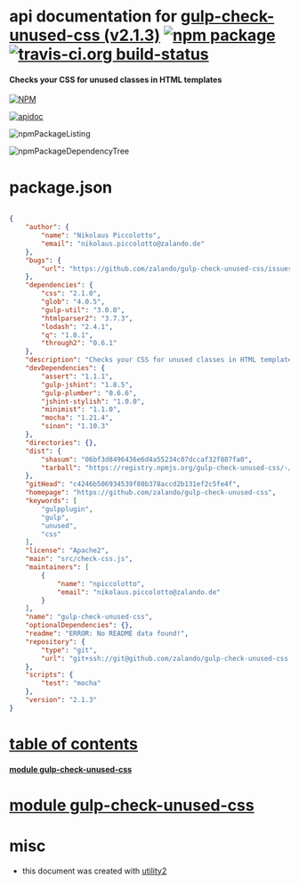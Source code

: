 # api documentation for  [gulp-check-unused-css (v2.1.3)](https://github.com/zalando/gulp-check-unused-css)  [![npm package](https://img.shields.io/npm/v/npmdoc-gulp-check-unused-css.svg?style=flat-square)](https://www.npmjs.org/package/npmdoc-gulp-check-unused-css) [![travis-ci.org build-status](https://api.travis-ci.org/npmdoc/node-npmdoc-gulp-check-unused-css.svg)](https://travis-ci.org/npmdoc/node-npmdoc-gulp-check-unused-css)
#### Checks your CSS for unused classes in HTML templates

[![NPM](https://nodei.co/npm/gulp-check-unused-css.png?downloads=true)](https://www.npmjs.com/package/gulp-check-unused-css)

[![apidoc](https://npmdoc.github.io/node-npmdoc-gulp-check-unused-css/build/screenCapture.buildNpmdoc.browser._2Fhome_2Ftravis_2Fbuild_2Fnpmdoc_2Fnode-npmdoc-gulp-check-unused-css_2Ftmp_2Fbuild_2Fapidoc.html.png)](https://npmdoc.github.io/node-npmdoc-gulp-check-unused-css/build/apidoc.html)

![npmPackageListing](https://npmdoc.github.io/node-npmdoc-gulp-check-unused-css/build/screenCapture.npmPackageListing.svg)

![npmPackageDependencyTree](https://npmdoc.github.io/node-npmdoc-gulp-check-unused-css/build/screenCapture.npmPackageDependencyTree.svg)



# package.json

```json

{
    "author": {
        "name": "Nikolaus Piccolotto",
        "email": "nikolaus.piccolotto@zalando.de"
    },
    "bugs": {
        "url": "https://github.com/zalando/gulp-check-unused-css/issues"
    },
    "dependencies": {
        "css": "2.1.0",
        "glob": "4.0.5",
        "gulp-util": "3.0.0",
        "htmlparser2": "3.7.3",
        "lodash": "2.4.1",
        "q": "1.0.1",
        "through2": "0.6.1"
    },
    "description": "Checks your CSS for unused classes in HTML templates",
    "devDependencies": {
        "assert": "1.1.1",
        "gulp-jshint": "1.8.5",
        "gulp-plumber": "0.6.6",
        "jshint-stylish": "1.0.0",
        "minimist": "1.1.0",
        "mocha": "1.21.4",
        "sinon": "1.10.3"
    },
    "directories": {},
    "dist": {
        "shasum": "06bf3d8496436e6d4a55234c07dccaf32f887fa0",
        "tarball": "https://registry.npmjs.org/gulp-check-unused-css/-/gulp-check-unused-css-2.1.3.tgz"
    },
    "gitHead": "c4246b506934539f80b378accd2b131ef2c5fe4f",
    "homepage": "https://github.com/zalando/gulp-check-unused-css",
    "keywords": [
        "gulpplugin",
        "gulp",
        "unused",
        "css"
    ],
    "license": "Apache2",
    "main": "src/check-css.js",
    "maintainers": [
        {
            "name": "npiccolotto",
            "email": "nikolaus.piccolotto@zalando.de"
        }
    ],
    "name": "gulp-check-unused-css",
    "optionalDependencies": {},
    "readme": "ERROR: No README data found!",
    "repository": {
        "type": "git",
        "url": "git+ssh://git@github.com/zalando/gulp-check-unused-css.git"
    },
    "scripts": {
        "test": "mocha"
    },
    "version": "2.1.3"
}
```



# <a name="apidoc.tableOfContents"></a>[table of contents](#apidoc.tableOfContents)

#### [module gulp-check-unused-css](#apidoc.module.gulp-check-unused-css)



# <a name="apidoc.module.gulp-check-unused-css"></a>[module gulp-check-unused-css](#apidoc.module.gulp-check-unused-css)



# misc
- this document was created with [utility2](https://github.com/kaizhu256/node-utility2)
